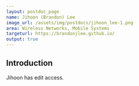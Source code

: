 ```yaml
---
layout: postdoc_page
name: Jihoon (Brandon) Lee
image_url: /assets/img/postdocs/jihoon_lee-1.png
area: Wireless Networks, Mobile Systems
targeturl: https://brandonjlee.github.io/
output: true
---
```


## Introduction

Jihoon has edit access.
